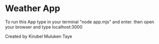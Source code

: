 # Weather App
 To run this App type in your terminal "node app.mjs" and enter. then open your browser and type localhost:3000

Created by Kirubel Muluken Taye
